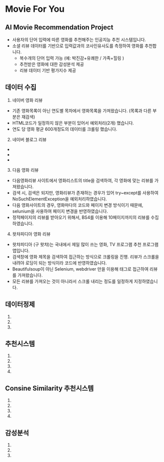 # Movie For You
## AI Movie Recommendation Project
- 사용자의 단어 입력에 따른 영화를 추천해주는 인공지능 추천 시스템입니다.
- 소셜 리뷰 데이터를 기반으로 입력값과의 코사인유사도를 측정하여 영화를 추천합니다.
  - 복수개의 단어 입력 가능 (예: 박진감+유쾌한 / 가족+힐링 )
  - 추천받은 영화에 대한 감성분석 제공
  - 리뷰 데이터 기반 평가지수 제공
## 데이터 수집
1. 네이버 영화 리뷰
  - 기존 영화목록이 아닌 연도별 목차에서 영화목록을 가져왔습니다. (목록과 다른 부분은 재검색)
  - HTML코드가 일정하지 않은 부분이 있어서 예외처리(2개) 했습니다.
  - 연도 당 영화 평균 600개정도의 데이터를 크롤링 했습니다.
2. 네이버 블로그 리뷰
  -
  -
  -
3. 다음 영화 리뷰
  - 다음영화리뷰 사이트에서 영화리스트의 title을 검색하여, 각 영화에 맞는 리뷰를 가져왔습니다.  
  - 검색 시, 검색은 되지만, 영화리뷰가 존재하는 경우가 있어 try~except를 사용하여  NoSuchElementException을 예외처리하였습니다.     
  - 다음 영화사이트의 경우, 영화마다의 코드와 페이지 변경 방식이기 때문에, selunium을 사용하여 페이지 변경을 반영하였습니다.     
  - 정적페이지의 리뷰를 받아오기 위해서, BS4를 이용해 10페이지까지의 리뷰를 수집하였습니다.  
4. 왓챠피디아 영화 리뷰
  - 왓챠피디아 (구 왓챠)는 국내에서 제일 많이 쓰는 영화, TV 프로그램 추천 프로그램 앱입니다.  
  - 검색창에 영화 제목을 검색하여 접근하는 방식으로 크롤링을 진행. 리뷰가 스크롤을 내려야 로딩이 되는 방식이라 코드에 반영하였습니다. 
  - Beautifulsoup이 아닌 Selenium, webdriver 만을 이용해 태그로 접근하여 리뷰를 가져왔습니다. 
  - 모든 리뷰를 가져오는 것이 아니라서 스크롤 내리는 정도를 일정하게 지정하였습니다. 
## 데이터정제
1. 
2.   
3. 
## 추천시스템
1. 
2. 
3.   
4. 
## Consine Similarity 추천시스템
1. 
2. 
3.   
4. 
## 감성분석 
1. 
2.  
3.   
